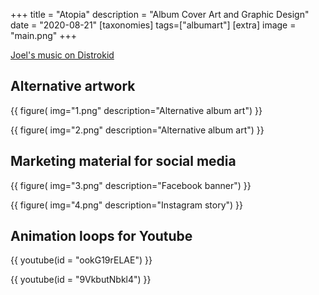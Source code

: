 +++
title = "Atopia"
description = "Album Cover Art and Graphic Design"
date = "2020-08-21"
[taxonomies]
tags=["albumart"]
[extra]
image = "main.png"
+++

[Joel's music on Distrokid](https://distrokid.com/hyperfollow/joellindfors/atopia)

## Alternative artwork

{{
    figure(
        img="1.png"
        description="Alternative album art")
}}

{{
    figure(
        img="2.png"
        description="Alternative album art")
}}

## Marketing material for social media

{{
    figure(
        img="3.png"
        description="Facebook banner")
}}

{{
    figure(
        img="4.png"
        description="Instagram story")
}}

## Animation loops for Youtube

{{
    youtube(id = "ookG19rELAE")
}}

{{
    youtube(id = "9VkbutNbkl4")
}}
